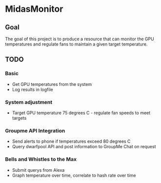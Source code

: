 # MidasMonitor

## Goal
The goal of this project is to produce a resource that can monitor the GPU temperatures
and regulate fans to maintain a given target temperature. 

## TODO

### Basic
- Get GPU temperatures from the system
- Log results in logfile

### System adjustment
- Target GPU temperature 75 degrees C - regulate fan speeds to meet targets

### Groupme API Integration
- Send alerts to phone if temperatures exceed 80 degrees C
- Query dwarfpool API and post information to GroupMe Chat on request

### Bells and Whistles to the Max
- Submit querys from Alexa
- Graph temperature over time, correlate to hash rate over time

